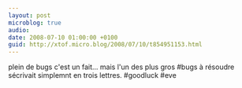 ```yaml
---
layout: post
microblog: true
audio: 
date: 2008-07-10 01:00:00 +0100
guid: http://xtof.micro.blog/2008/07/10/t854951153.html
---
```

plein de bugs c'est un fait... mais l'un des plus gros #bugs à résoudre sécrivait simplemnt en trois lettres. #goodluck #eve
